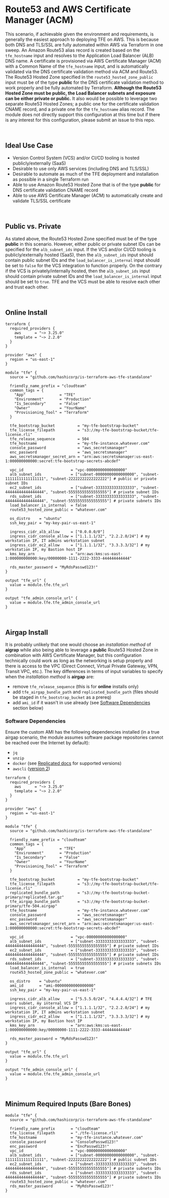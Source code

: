 # Route53 and AWS Certificate Manager (ACM)
This scenario, if achievable given the environment and requirements, is generally the easiest approach to deploying TFE on AWS. This is because both DNS and TLS/SSL are fully automated within AWS via Terraform in one sweep. An Amazon Route53 alias record is created based on the `tfe_hostname` input and resolves to the Application Load Balancer (ALB) DNS name. A certificate is provisioned via AWS Certificate Manager (ACM) with a Common Name of the `tfe_hostname` input, and is automatically validated via the DNS certificate validation method via ACM and Route53. The Route53 Hosted Zone specified in the `route53_hosted_zone_public` input must be of the type **public** for the DNS certificate validation method to work properly and be fully automated by Terraform. **Although the Route53 Hosted Zone must be public, the Load Balancer subnets and exposure can be either private or public.** It also would be possible to leverage two separate Route53 Hosted Zones; a public one for the certificate validation CNAME record, and a private one for the `tfe_hostname` alias record. The module does not directly support this configuration at this time but if there is any interest for this configuration, please submit an issue to this repo.
<p>&nbsp;</p>


## Ideal Use Case
 - Version Control System (VCS) and/or CI/CD tooling is hosted publicly/externally (SaaS)
 - Desirable to use only AWS services (including DNS and TLS/SSL)
 - Desirable to automate as much of the TFE deployment and installation as possible in a single Terraform run
 - Able to use Amazon Route53 Hosted Zone that is of the type **public** for DNS certificate validation CNAME record
 - Able to use AWS Certificate Manager (ACM) to automatically create and validate TLS/SSL certificate
<p>&nbsp;</p>


## Public vs. Private
As stated above, the Route53 Hosted Zone specified must be of the type **public** in this scenario. However, either public or private subnet IDs can be specified for the `alb_subnet_ids` input. If the VCS and/or CI/CD tooling is publicly/externally hosted (SaaS), then the `alb_subnet_ids` input should contain public subnet IDs and the `load_balancer_is_internal` input should be set to `false` for the VCS integration to function properly. On the contrary if the VCS is privately/internally hosted, then the `alb_subnet_ids` input should contain private subnet IDs and the `load_balancer_is_internal` input should be set to `true`. TFE and the VCS must be able to resolve each other and trust each other.
<p>&nbsp;</p>


## Online Install
```hcl
terraform {
  required_providers {
    aws      = "~> 3.25.0"
    template = "~> 2.2.0"
  }
}

provider "aws" {
  region = "us-east-1"
}

module "tfe" {
  source = "github.com/hashicorp/is-terraform-aws-tfe-standalone"

  friendly_name_prefix = "cloudteam"
  common_tags = {
    "App"               = "TFE"
    "Environment"       = "Production"
    "Is_Secondary"      = "False"
    "Owner"             = "YourName"
    "Provisioning_Tool" = "Terraform"
  }
  
  tfe_bootstrap_bucket          = "my-tfe-bootstrap-bucket"
  tfe_license_filepath          = "s3://my-tfe-bootstrap-bucket/tfe-license.rli"
  tfe_release_sequence          = 504
  tfe_hostname                  = "my-tfe-instance.whatever.com"
  console_password              = "aws_secretsmanager"
  enc_password                  = "aws_secretsmanager"
  aws_secretsmanager_secret_arn = "arn:aws:secretsmanager:us-east-1:000000000000:secret:tfe-bootstrap-secrets-abcdef"
  
  vpc_id                     = "vpc-00000000000000000"
  alb_subnet_ids             = ["subnet-00000000000000000", "subnet-11111111111111111", "subnet-22222222222222222"] # public or private subnet IDs
  ec2_subnet_ids             = ["subnet-33333333333333333", "subnet-44444444444444444", "subnet-55555555555555555"] # private subnet IDs
  rds_subnet_ids             = ["subnet-33333333333333333", "subnet-44444444444444444", "subnet-55555555555555555"] # private subnets IDs
  load_balancer_is_internal  = false
  route53_hosted_zone_public = "whatever.com"
  
  os_distro    = "ubuntu"
  ssh_key_pair = "my-key-pair-us-east-1"

  ingress_cidr_alb_allow     = ["0.0.0.0/0"]
  ingress_cidr_console_allow = ["1.1.1.1/32", "2.2.2.0/24"] # my workstation IP, IT admins workstation subnet
  ingress_cidr_ec2_allow     = ["1.1.1.1/32", "3.3.3.3/32"] # my workstation IP, my Bastion host IP
  kms_key_arn                = "arn:aws:kms:us-east-1:000000000000:key/00000000-1111-2222-3333-444444444444"

  rds_master_password = "MyRdsPasswd123!"
}

output "tfe_url" {
  value = module.tfe.tfe_url
}

output "tfe_admin_console_url" {
  value = module.tfe.tfe_admin_console_url
}
```
<p>&nbsp;</p>


## Airgap Install
It is probably unlikely that one would choose an _installation method_ of **aigrap** while also being able to leverage a **public** Route53 Hosted Zone in combination with AWS Certificate Manager, but this configuration technically could work as long as the networking is setup properly and there is access to the VPC (Direct Connect, Virtual Private Gateway, VPN, Transit VPC, etc.). The key differences in terms of input variables to specify when the _installation method_ is **airgap** are:

- remove `tfe_release_sequence` (this is for **online** installs only)
- add `tfe_airgap_bundle_path` and `replicated_bundle_path` (files should be staged in `tfe_bootstrap_bucket` as a prereq)
- add `ami_id` if it wasn't in use already (see [Software Dependencies](#Software-Dependencies) section below)

### Software Dependencies
Ensure the custom AMI has the following dependencies installed (in a true airgap scenario, the module assumes software package repositories cannot be reached over the Internet by default):
 - `jq`
 - `unzip`
 - `docker` (see [Replicated docs](https://help.replicated.com/docs/native/customer-installations/supported-operating-systems/) for supported versions)
 - `awscli` ([version 2](https://docs.aws.amazon.com/cli/latest/userguide/install-cliv2-linux.html))

```hcl
terraform {
  required_providers {
    aws      = "~> 3.25.0"
    template = "~> 2.2.0"
  }
}

provider "aws" {
  region = "us-east-1"
}

module "tfe" {
  source = "github.com/hashicorp/is-terraform-aws-tfe-standalone"

  friendly_name_prefix = "cloudteam"
  common_tags = {
    "App"               = "TFE"
    "Environment"       = "Production"
    "Is_Secondary"      = "False"
    "Owner"             = "YourName"
    "Provisioning_Tool" = "Terraform"
  }
  
  tfe_bootstrap_bucket          = "my-tfe-bootstrap-bucket"
  tfe_license_filepath          = "s3://my-tfe-bootstrap-bucket/tfe-license.rli"
  replicated_bundle_path        = "s3://my-tfe-bootstrap-bucket-primary/replicated.tar.gz"
  tfe_airgap_bundle_path        = "s3://my-tfe-bootstrap-bucket-primary/tfe-504.airgap"
  tfe_hostname                  = "my-tfe-instance.whatever.com"
  console_password              = "aws_secretsmanager"
  enc_password                  = "aws_secretsmanager"
  aws_secretsmanager_secret_arn = "arn:aws:secretsmanager:us-east-1:000000000000:secret:tfe-bootstrap-secrets-abcdef"
  
  vpc_id                     = "vpc-00000000000000000"
  alb_subnet_ids             = ["subnet-33333333333333333", "subnet-44444444444444444", "subnet-55555555555555555"] # private subnet IDs
  ec2_subnet_ids             = ["subnet-33333333333333333", "subnet-44444444444444444", "subnet-55555555555555555"] # private subnet IDs
  rds_subnet_ids             = ["subnet-33333333333333333", "subnet-44444444444444444", "subnet-55555555555555555"] # private subnets IDs
  load_balancer_is_internal  = true
  route53_hosted_zone_public = "whatever.com"
  
  os_distro    = "ubuntu"
  ami_id       = "ami-00000000000000000"
  ssh_key_pair = "my-key-pair-us-east-1"

  ingress_cidr_alb_allow     = ["5.5.5.0/24", "4.4.4.4/32"] # TFE users subnet, my internal VCS IP
  ingress_cidr_console_allow = ["1.1.1.1/32", "2.2.2.0/24"] # my workstation IP, IT admins workstation subnet
  ingress_cidr_ec2_allow     = ["1.1.1.1/32", "3.3.3.3/32"] # my workstation IP, my Bastion host IP
  kms_key_arn                = "arn:aws:kms:us-east-1:000000000000:key/00000000-1111-2222-3333-444444444444"
  
  rds_master_password = "MyRdsPasswd123!"
}

output "tfe_url" {
  value = module.tfe.tfe_url
}

output "tfe_admin_console_url" {
  value = module.tfe.tfe_admin_console_url
}
```
<p>&nbsp;</p>


## Minimum Required Inputs (Bare Bones)
```hcl
module "tfe" {
  source = "github.com/hashicorp/is-terraform-aws-tfe-standalone"

  friendly_name_prefix       = "cloudteam"
  tfe_license_filepath       = "./tfe-license.rli"
  tfe_hostname               = "my-tfe-instance.whatever.com"
  console_password           = "ConsolePasswd123!"
  enc_password               = "EncPasswd123!"
  vpc_id                     = "vpc-00000000000000000"
  alb_subnet_ids             = ["subnet-00000000000000000", "subnet-11111111111111111", "subnet-22222222222222222"] # public subnet IDs
  ec2_subnet_ids             = ["subnet-33333333333333333", "subnet-44444444444444444", "subnet-55555555555555555"] # private subnets IDs
  rds_subnet_ids             = ["subnet-33333333333333333", "subnet-44444444444444444", "subnet-55555555555555555"] # private subnets IDs
  route53_hosted_zone_public = "whatever.com"
  rds_master_password        = "MyRdsPasswd123!"
}
```
